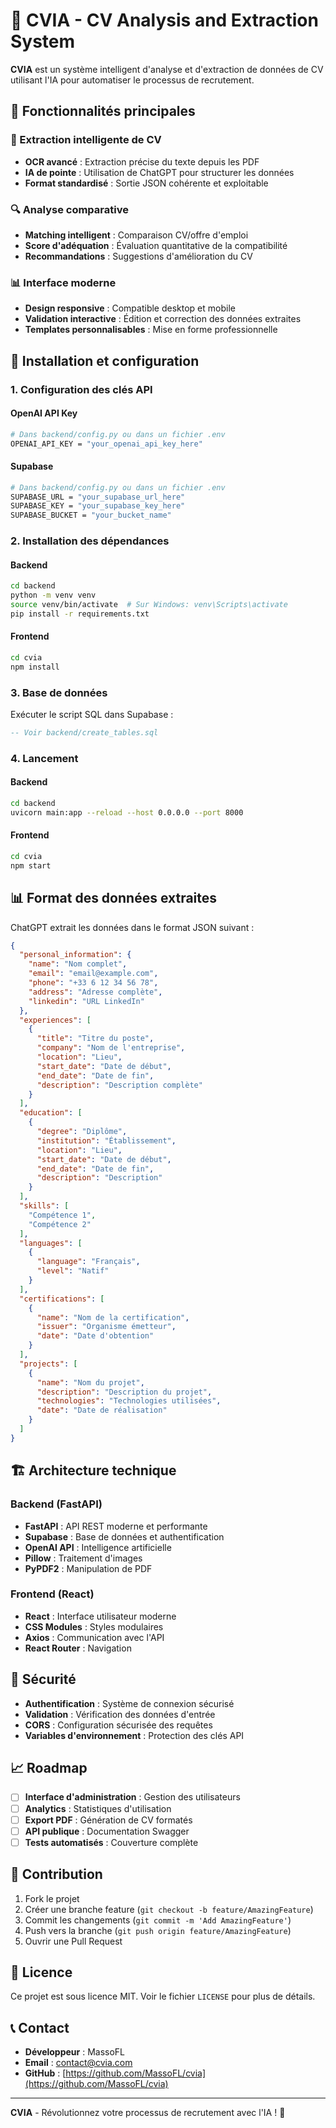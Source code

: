 # 🚀 CVIA - CV Analysis and Extraction System

**CVIA** est un système intelligent d'analyse et d'extraction de données de CV utilisant l'IA pour automatiser le processus de recrutement.

## 🎯 **Fonctionnalités principales**

### **📄 Extraction intelligente de CV**
- **OCR avancé** : Extraction précise du texte depuis les PDF
- **IA de pointe** : Utilisation de ChatGPT pour structurer les données
- **Format standardisé** : Sortie JSON cohérente et exploitable

### **🔍 Analyse comparative**
- **Matching intelligent** : Comparaison CV/offre d'emploi
- **Score d'adéquation** : Évaluation quantitative de la compatibilité
- **Recommandations** : Suggestions d'amélioration du CV

### **📊 Interface moderne**
- **Design responsive** : Compatible desktop et mobile
- **Validation interactive** : Édition et correction des données extraites
- **Templates personnalisables** : Mise en forme professionnelle

## 🔧 **Installation et configuration**

### **1. Configuration des clés API**

#### **OpenAI API Key**
```bash
# Dans backend/config.py ou dans un fichier .env
OPENAI_API_KEY = "your_openai_api_key_here"
```

#### **Supabase**
```bash
# Dans backend/config.py ou dans un fichier .env
SUPABASE_URL = "your_supabase_url_here"
SUPABASE_KEY = "your_supabase_key_here"
SUPABASE_BUCKET = "your_bucket_name"
```

### **2. Installation des dépendances**

#### **Backend**
```bash
cd backend
python -m venv venv
source venv/bin/activate  # Sur Windows: venv\Scripts\activate
pip install -r requirements.txt
```

#### **Frontend**
```bash
cd cvia
npm install
```

### **3. Base de données**

Exécuter le script SQL dans Supabase :
```sql
-- Voir backend/create_tables.sql
```

### **4. Lancement**

#### **Backend**
```bash
cd backend
uvicorn main:app --reload --host 0.0.0.0 --port 8000
```

#### **Frontend**
```bash
cd cvia
npm start
```

## 📊 **Format des données extraites**

ChatGPT extrait les données dans le format JSON suivant :

```json
{
  "personal_information": {
    "name": "Nom complet",
    "email": "email@example.com",
    "phone": "+33 6 12 34 56 78",
    "address": "Adresse complète",
    "linkedin": "URL LinkedIn"
  },
  "experiences": [
    {
      "title": "Titre du poste",
      "company": "Nom de l'entreprise",
      "location": "Lieu",
      "start_date": "Date de début",
      "end_date": "Date de fin",
      "description": "Description complète"
    }
  ],
  "education": [
    {
      "degree": "Diplôme",
      "institution": "Établissement",
      "location": "Lieu",
      "start_date": "Date de début",
      "end_date": "Date de fin",
      "description": "Description"
    }
  ],
  "skills": [
    "Compétence 1",
    "Compétence 2"
  ],
  "languages": [
    {
      "language": "Français",
      "level": "Natif"
    }
  ],
  "certifications": [
    {
      "name": "Nom de la certification",
      "issuer": "Organisme émetteur",
      "date": "Date d'obtention"
    }
  ],
  "projects": [
    {
      "name": "Nom du projet",
      "description": "Description du projet",
      "technologies": "Technologies utilisées",
      "date": "Date de réalisation"
    }
  ]
}
```

## 🏗️ **Architecture technique**

### **Backend (FastAPI)**
- **FastAPI** : API REST moderne et performante
- **Supabase** : Base de données et authentification
- **OpenAI API** : Intelligence artificielle
- **Pillow** : Traitement d'images
- **PyPDF2** : Manipulation de PDF

### **Frontend (React)**
- **React** : Interface utilisateur moderne
- **CSS Modules** : Styles modulaires
- **Axios** : Communication avec l'API
- **React Router** : Navigation

## 🔐 **Sécurité**

- **Authentification** : Système de connexion sécurisé
- **Validation** : Vérification des données d'entrée
- **CORS** : Configuration sécurisée des requêtes
- **Variables d'environnement** : Protection des clés API

## 📈 **Roadmap**

- [ ] **Interface d'administration** : Gestion des utilisateurs
- [ ] **Analytics** : Statistiques d'utilisation
- [ ] **Export PDF** : Génération de CV formatés
- [ ] **API publique** : Documentation Swagger
- [ ] **Tests automatisés** : Couverture complète

## 🤝 **Contribution**

1. Fork le projet
2. Créer une branche feature (`git checkout -b feature/AmazingFeature`)
3. Commit les changements (`git commit -m 'Add AmazingFeature'`)
4. Push vers la branche (`git push origin feature/AmazingFeature`)
5. Ouvrir une Pull Request

## 📄 **Licence**

Ce projet est sous licence MIT. Voir le fichier `LICENSE` pour plus de détails.

## 📞 **Contact**

- **Développeur** : MassoFL
- **Email** : contact@cvia.com
- **GitHub** : [https://github.com/MassoFL/cvia](https://github.com/MassoFL/cvia)

---

**CVIA** - Révolutionnez votre processus de recrutement avec l'IA ! 🚀 